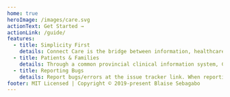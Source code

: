```yaml
---
home: true
heroImage: /images/care.svg
actionText: Get Started →
actionLink: /guide/
features:
  - title: Simplicity First
    details: Connect Care is the bridge between information, healthcare teams, patients – and the future.
  - title: Patients & Families
    details: Through a common provincial clinical information system, Connect Care will enable consistent practices across Alberta and will improve the care we provide for patients and their families.
  - title: Reporting Bugs
    details: Report bugs/errors at the issue tracker link. When reporting errors, please identify the complete URL of the page and quote the portion of the page that has the error.
footer: MIT Licensed | Copyright © 2019-present Blaise Sebagabo
---
```

